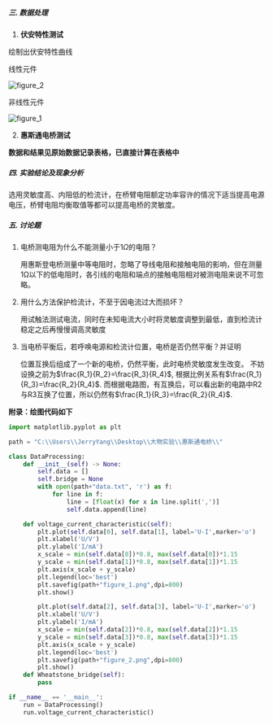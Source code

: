 ##### 三. 数据处理

1. **伏安特性测试**

绘制出伏安特性曲线

线性元件

![figure_2](C:\Users\JerryYang\Desktop\大物实验\惠斯通电桥\figure_2.png)

非线性元件

![figure_1](C:\Users\JerryYang\Desktop\大物实验\惠斯通电桥\figure_1.png)

2. **惠斯通电桥测试**

**数据和结果见原始数据记录表格，已直接计算在表格中**



##### 四. 实验结论及现象分析

选用灵敏度高、内阻低的检流计，在桥臂电阻额定功率容许的情况下适当提高电源电压，桥臂电阻均衡取值等都可以提高电桥的灵敏度。



##### 五. 讨论题

1. 电桥测电阻为什么不能测量小于$1\Omega$​的电阻？

   用惠斯登电桥测量中等电阻时，忽略了导线电阻和接触电阻的影响，但在测量1Ω以下的低电阻时，各引线的电阻和端点的接触电阻相对被测电阻来说不可忽略。

2. 用什么方法保护检流计，不至于因电流过大而损坏？

   用试触法测试电流，同时在未知电流大小时将灵敏度调整到最低，直到检流计稳定之后再慢慢调高灵敏度

3. 当电桥平衡后，若呼唤电源和检流计位置，电桥是否仍然平衡？并证明

   位置互换后组成了一个新的电桥，仍然平衡，此时电桥灵敏度发生改变。
   不妨设换之前为$\frac{R_1}{R_2}=\frac{R_3}{R_4}$, 根据比例关系有$\frac{R_1}{R_3}=\frac{R_2}{R_4}$.
   而根据电路图，有互换后，可以看出新的电路中R2与R3互换了位置，所以仍然有$\frac{R_1}{R_3}=\frac{R_2}{R_4}$.



**附录：绘图代码如下**

```python
import matplotlib.pyplot as plt

path = "C:\\Users\\JerryYang\\Desktop\\大物实验\\惠斯通电桥\\"

class DataProcessing:
    def __init__(self) -> None:
        self.data = []
        self.bridge = None
        with open(path+"data.txt", 'r') as f:
            for line in f:
                line = [float(x) for x in line.split(',')]
                self.data.append(line)

    def voltage_current_characteristic(self):
        plt.plot(self.data[0], self.data[1], label='U-I',marker='o')
        plt.xlabel('U/V')
        plt.ylabel('I/mA')
        x_scale = min(self.data[0])*0.8, max(self.data[0])*1.15
        y_scale = min(self.data[1])*0.8, max(self.data[1])*1.15
        plt.axis(x_scale + y_scale)
        plt.legend(loc='best')
        plt.savefig(path+"figure_1.png",dpi=800)
        plt.show()

        plt.plot(self.data[2], self.data[3], label='U-I',marker='o')
        plt.xlabel('U/V')
        plt.ylabel('I/mA')
        x_scale = min(self.data[2])*0.8, max(self.data[2])*1.15
        y_scale = min(self.data[3])*0.8, max(self.data[3])*1.15
        plt.axis(x_scale + y_scale)
        plt.legend(loc='best')
        plt.savefig(path+"figure_2.png",dpi=800)
        plt.show()
    def Wheatstone_bridge(self):
        pass

if __name__ == '__main__':
    run = DataProcessing()
    run.voltage_current_characteristic()
    
```
